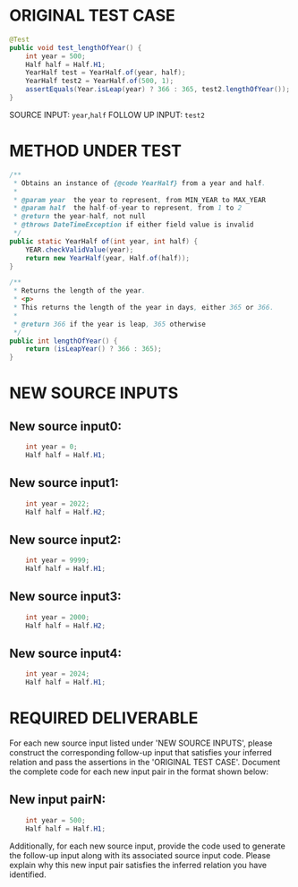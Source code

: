 # ORIGINAL TEST CASE
```java
@Test
public void test_lengthOfYear() {
    int year = 500;
    Half half = Half.H1;
    YearHalf test = YearHalf.of(year, half);
    YearHalf test2 = YearHalf.of(500, 1);
    assertEquals(Year.isLeap(year) ? 366 : 365, test2.lengthOfYear());
}

```
SOURCE INPUT: `year`,`half`
FOLLOW UP INPUT: `test2`


# METHOD UNDER TEST
```java
/**
 * Obtains an instance of {@code YearHalf} from a year and half.
 *
 * @param year  the year to represent, from MIN_YEAR to MAX_YEAR
 * @param half  the half-of-year to represent, from 1 to 2
 * @return the year-half, not null
 * @throws DateTimeException if either field value is invalid
 */
public static YearHalf of(int year, int half) {
    YEAR.checkValidValue(year);
    return new YearHalf(year, Half.of(half));
}

/**
 * Returns the length of the year.
 * <p>
 * This returns the length of the year in days, either 365 or 366.
 *
 * @return 366 if the year is leap, 365 otherwise
 */
public int lengthOfYear() {
    return (isLeapYear() ? 366 : 365);
}

```


# NEW SOURCE INPUTS
## New source input0:
```java
    int year = 0;
    Half half = Half.H1;
```

## New source input1:
```java
    int year = 2022;
    Half half = Half.H2;
```

## New source input2:
```java
    int year = 9999;
    Half half = Half.H1;
```

## New source input3:
```java
    int year = 2000;
    Half half = Half.H2;
```

## New source input4:
```java
    int year = 2024;
    Half half = Half.H1;
```



# REQUIRED DELIVERABLE
For each new source input listed under 'NEW SOURCE INPUTS', please construct the corresponding follow-up input that satisfies your inferred relation and pass the assertions in the 'ORIGINAL TEST CASE'. Document the complete code for each new input pair in the format shown below:
## New input pairN:
```java
    int year = 500;
    Half half = Half.H1;
```

Additionally, for each new source input, provide the code used to generate the follow-up input along with its associated source input code. Please explain why this new input pair satisfies the inferred relation you have identified.